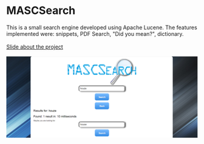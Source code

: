 # MASCSearch
This is a small search engine developed using Apache Lucene. The features implemented were: snippets, PDF Search, "Did you mean?", dictionary. <br /><br />
[Slide about the project](https://github.com/andreaCremisini/MASCSearch/blob/master/media/MASC_search.pdf)<br /><br />
![alt tag](https://github.com/andreaCremisini/MASCSearch/blob/master/media/screenshot.png)

